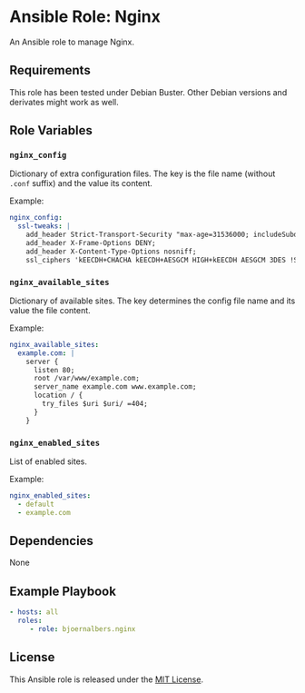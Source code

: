 # Ansible Role: Nginx

An Ansible role to manage Nginx.

## Requirements

This role has been tested under Debian Buster.
Other Debian versions and derivates might work as well.

## Role Variables

### `nginx_config`

Dictionary of extra configuration files.
The key is the file name (without `.conf` suffix) and the value its
content.

Example:

```yaml
nginx_config:
  ssl-tweaks: |
    add_header Strict-Transport-Security "max-age=31536000; includeSubdomains";
    add_header X-Frame-Options DENY;
    add_header X-Content-Type-Options nosniff;
    ssl_ciphers 'kEECDH+CHACHA kEECDH+AESGCM HIGH+kEECDH AESGCM 3DES !SRP !PSK !DSS !MD5 !LOW !MEDIUM !aNULL !eNULL !DH !kECDH';
```

### `nginx_available_sites`

Dictionary of available sites.
The key determines the config file name and its value the file content.

Example:

```yaml
nginx_available_sites:
  example.com: |
    server {
      listen 80;
      root /var/www/example.com;
      server_name example.com www.example.com;
      location / {
        try_files $uri $uri/ =404;
      }
    }
```

### `nginx_enabled_sites`

List of enabled sites.

Example:

```yaml
nginx_enabled_sites:
  - default
  - example.com
```

## Dependencies

None

Example Playbook
----------------

```yaml
- hosts: all
  roles:
     - role: bjoernalbers.nginx
```

## License

This Ansible role is released under the [MIT License](LICENSE.txt).
